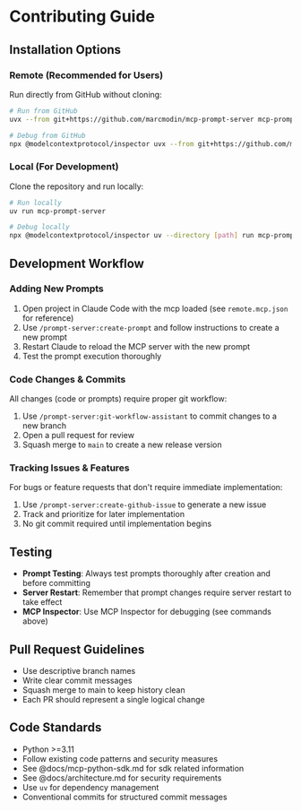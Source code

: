 # Contributing Guide

## Installation Options

### Remote (Recommended for Users)

Run directly from GitHub without cloning:

```bash
# Run from GitHub
uvx --from git+https://github.com/marcmodin/mcp-prompt-server mcp-prompt-server

# Debug from GitHub
npx @modelcontextprotocol/inspector uvx --from git+https://github.com/marcmodin/mcp-prompt-server mcp-prompt-server
```

### Local (For Development)

Clone the repository and run locally:

```bash
# Run locally
uv run mcp-prompt-server

# Debug locally
npx @modelcontextprotocol/inspector uv --directory [path] run mcp-prompt-server
```

## Development Workflow

### Adding New Prompts

1. Open project in Claude Code with the mcp loaded (see `remote.mcp.json` for reference)
2. Use `/prompt-server:create-prompt` and follow instructions to create a new prompt
3. Restart Claude to reload the MCP server with the new prompt
4. Test the prompt execution thoroughly

### Code Changes & Commits

All changes (code or prompts) require proper git workflow:

1. Use `/prompt-server:git-workflow-assistant` to commit changes to a new branch
2. Open a pull request for review
3. Squash merge to `main` to create a new release version

### Tracking Issues & Features

For bugs or feature requests that don't require immediate implementation:

1. Use `/prompt-server:create-github-issue` to generate a new issue
2. Track and prioritize for later implementation
3. No git commit required until implementation begins

## Testing

- **Prompt Testing**: Always test prompts thoroughly after creation and before committing
- **Server Restart**: Remember that prompt changes require server restart to take effect
- **MCP Inspector**: Use MCP Inspector for debugging (see commands above)

## Pull Request Guidelines

- Use descriptive branch names
- Write clear commit messages
- Squash merge to main to keep history clean
- Each PR should represent a single logical change

## Code Standards

- Python >=3.11
- Follow existing code patterns and security measures
- See @docs/mcp-python-sdk.md for sdk related information
- See @docs/architecture.md for security requirements
- Use `uv` for dependency management
- Conventional commits for structured commit messages
